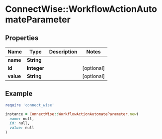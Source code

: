 # ConnectWise::WorkflowActionAutomateParameter

## Properties

| Name | Type | Description | Notes |
| ---- | ---- | ----------- | ----- |
| **name** | **String** |  |  |
| **id** | **Integer** |  | [optional] |
| **value** | **String** |  | [optional] |

## Example

```ruby
require 'connect_wise'

instance = ConnectWise::WorkflowActionAutomateParameter.new(
  name: null,
  id: null,
  value: null
)
```

